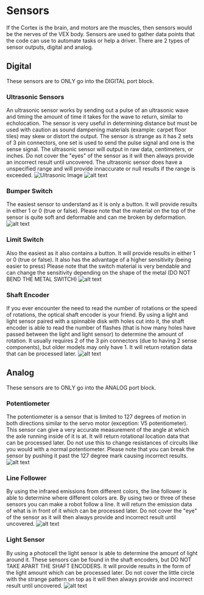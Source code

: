 # Sensors
  If the Cortex is the brain, and motors are the muscles, then sensors would be the nerves of the VEX body. Sensors are used to gather data points that the code can use to automate tasks or help a driver. There are 2 types of sensor outputs, digital and analog.
## Digital
  These sensors are to ONLY go into the DIGITAL port block.
### Ultrasonic Sensors
  An ultrasonic sensor works by sending out a pulse of an ultrasonic wave and timing the amount of time it takes for the wave to return, similar to echolocation. The sensor is very useful in determining distance but must be used with caution as sound dampening materials (example: carpet floor tiles) may skew or distort the output. The sensor is strange as it has 2 sets of 3 pin connectors, one set is used to send the pulse signal and one is the sense signal. The ultrasonic sensor will output in raw data, centimeters, or inches.
  Do not cover the "eyes" of the sensor as it will then always provide an incorrect result until uncovered.
  The ultrasonic sensor does have a unspecified range and will provide innaccurate or null results if the range is exceeded.
  <img src="[/repository/assets/employee.png](https://github.com/WildcatRobotics9086/9086_Unofficial_Vex_Cortex_Tutorials_And_Code/tree/main/Sensors/images/ultrasonic.png)" alt="Ultrasonic Image" title="Ultrasonic Image">
  ![alt text](https://github.com/WildcatRobotics9086/9086_Unofficial_Vex_Cortex_Tutorials_And_Code/tree/main/Sensors/images/ultrasonic.png?raw=true)
### Bumper Switch
  The easiest sensor to understand as it is only a button. It will provide results in either 1 or 0 (true or false).
  Please note that the material on the top of the sensor is quite soft and deformable and can me broken by deformation.
  ![alt text](https://github.com/WildcatRobotics9086/9086_Unofficial_Vex_Cortex_Tutorials_And_Code/tree/main/Sensors/images/bumperswitch.png?raw=true)
### Limit Switch
  Also the easiest as it also contains a button. It will provide results in either 1 or 0 (true or false). It also has the advantage of a higher sensitivity (being easier to press)
  Please note that the switch material is very bendable and can change the sensitivity depending on the shape of the metal (DO NOT BEND THE METAL SWITCH)
  ![alt text](https://github.com/WildcatRobotics9086/9086_Unofficial_Vex_Cortex_Tutorials_And_Code/tree/main/Sensors/images/limitswitch.png?raw=true)
### Shaft Encoder
  If you ever encounter the need to read the number of rotations or the speed of rotations, the optical shaft encoder is your friend. By using a light and light sensor paired with a spinnable disk with holes cut into it, the shaft encoder is able to read the number of flashes (that is how many holes have passed between the light and light sensor) to determine the amount of rotation. It usually requires 2 of the 3 pin connectors (due to having 2 sense components), but older models may only have 1. It will return rotation data that can be processed later.
  ![alt text](https://github.com/WildcatRobotics9086/9086_Unofficial_Vex_Cortex_Tutorials_And_Code/tree/main/Sensors/images/shaftencoder.png?raw=true)
## Analog
  These sensors are to ONLY go into the ANALOG port block.
### Potentiometer
  The potentiometer is a sensor that is limited to 127 degrees of motion in both directions similar to the servo motor (exception: V5 potentiometer). This sensor can give a very accurate measurement of the angle at which the axle running inside of it is at. It will return rotational location data that can be processed later.
  Do not use this to change resistances of circuits like you would with a normal potentiometer.
  Please note that you can break the sensor by pushing it past the 127 degree mark causing incorrect results.
  ![alt text](https://github.com/WildcatRobotics9086/9086_Unofficial_Vex_Cortex_Tutorials_And_Code/tree/main/Sensors/images/potentiometer.png?raw=true)
### Line Follower
  By using the infrared emissions from different colors, the line follower is able to determine where different colors are. By using two or three of these sensors you can make a robot follow a line. It will return the emission data of what is in front of it which can be processed later.
  Do not cover the "eye" of the sensor as it will then always provide and incorrect result until uncovered.
  ![alt text](https://github.com/WildcatRobotics9086/9086_Unofficial_Vex_Cortex_Tutorials_And_Code/tree/main/Sensors/images/linetracker.png?raw=true)
### Light Sensor
  By using a photocell the light sensor is able to determine the amount of light around it. These sensors can be found in the shaft encoders, but DO NOT TAKE APART THE SHAFT ENCODERS. It will provide results in the form of the light amount which can be processed later.
  Do not cover the little circle with the strange pattern on top as it will then always provide and incorrect result until uncovered.
  ![alt text](https://github.com/WildcatRobotics9086/9086_Unofficial_Vex_Cortex_Tutorials_And_Code/tree/main/Sensors/images/lightsensor.png?raw=true)
